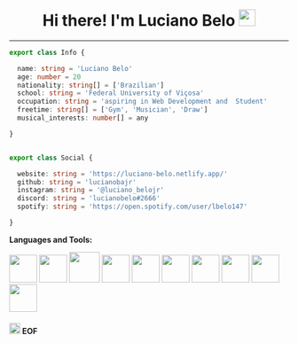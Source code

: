 <h1 align="center"> Hi there! I'm Luciano Belo <img height="30" src="https://i.imgur.com/yYqn19R.gif"></h1>

---

```ts
export class Info {

  name: string = 'Luciano Belo'
  age: number = 20
  nationality: string[] = ['Brazilian']
  school: string = 'Federal University of Viçosa'
  occupation: string = 'aspiring in Web Development and  Student'
  freetime: string[] = ['Gym', 'Musician', 'Draw']
  musical_interests: number[] = any

}


export class Social {

  website: string = 'https://luciano-belo.netlify.app/'
  github: string = 'lucianobajr'
  instagram: string = '@luciano_belojr'
  discord: string = 'lucianobelo#2666'
  spotify: string = 'https://open.spotify.com/user/lbelo147'

}
```

**Languages and Tools:** 

<code><img height="50" src="https://svgshare.com/i/NQC.svg"></code>
<code><img height="50" src="https://image.flaticon.com/icons/svg/1628/1628182.svg"></code>
<code><img height="55" src="https://svgshare.com/i/NQi.svg"></code>
<code><img height="50" src="https://svgshare.com/i/NQt.svg"></code>
<code><img height="50" src="https://svgshare.com/i/NQj.svg"></code>
<code><img height="50" src="https://svgshare.com/i/NQu.svg"></code>
<code><img height="50" src="https://svgshare.com/i/NSR.svg"></code>
<code><img height="50" src="https://svgshare.com/i/NRM.svg"></code>
<code><img height="50" src="https://svgshare.com/i/NRu.svg"></code>
<code><img height="50" src="https://svgshare.com/i/NRN.svg"></code>

#### <img height="20" src="https://svgshare.com/i/NQv.svg"> EOF
